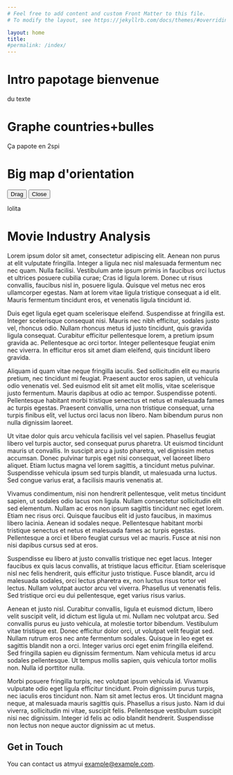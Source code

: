 ```yaml
---
# Feel free to add content and custom Front Matter to this file.
# To modify the layout, see https://jekyllrb.com/docs/themes/#overriding-theme-defaults

layout: home
title:
#permalink: /index/
---
```


# Intro papotage bienvenue
du texte

# Graphe countries+bulles
Ça papote en 2spi

# Big map d'orientation
<!-- div de la map to be interactive inshallah -->

<div id="map-container">
  <div id="map"></div>
  <button id="drag-pip">Drag</button>
  <button id="close-pip">Close</button>
  <div class="resize-handle br"></div> <!-- Bottom-right -->
</div>

lolita


# Movie Industry Analysis

<!--<div class="flourish-embed flourish-sankey" data-src="visualisation/20741496"><script src="https://public.flourish.studio/resources/embed.js"></script><noscript><img src="https://public.flourish.studio/visualisation/20741496/thumbnail" width="5%" alt="sankey visualization" /></noscript></div>-->

Lorem ipsum dolor sit amet, consectetur adipiscing elit. Aenean non purus at elit vulputate fringilla. Integer a ligula nec nisl malesuada fermentum nec nec quam. Nulla facilisi. Vestibulum ante ipsum primis in faucibus orci luctus et ultrices posuere cubilia curae; Cras id ligula lorem. Donec ut risus convallis, faucibus nisl in, posuere ligula. Quisque vel metus nec eros ullamcorper egestas. Nam at lorem vitae ligula tristique consequat a id elit. Mauris fermentum tincidunt eros, et venenatis ligula tincidunt id.

Duis eget ligula eget quam scelerisque eleifend. Suspendisse at fringilla est. Integer scelerisque consequat nisi. Mauris nec nibh efficitur, sodales justo vel, rhoncus odio. Nullam rhoncus metus id justo tincidunt, quis gravida ligula consequat. Curabitur efficitur pellentesque lorem, a pretium ipsum gravida ac. Pellentesque ac orci tortor. Integer pellentesque feugiat enim nec viverra. In efficitur eros sit amet diam eleifend, quis tincidunt libero gravida.

Aliquam id quam vitae neque fringilla iaculis. Sed sollicitudin elit eu mauris pretium, nec tincidunt mi feugiat. Praesent auctor eros sapien, ut vehicula odio venenatis vel. Sed euismod elit sit amet elit mollis, vitae scelerisque justo fermentum. Mauris dapibus at odio ac tempor. Suspendisse potenti. Pellentesque habitant morbi tristique senectus et netus et malesuada fames ac turpis egestas. Praesent convallis, urna non tristique consequat, urna turpis finibus elit, vel luctus orci lacus non libero. Nam bibendum purus non nulla dignissim laoreet.

Ut vitae dolor quis arcu vehicula facilisis vel vel sapien. Phasellus feugiat libero vel turpis auctor, sed consequat purus pharetra. Ut euismod tincidunt mauris ut convallis. In suscipit arcu a justo pharetra, vel dignissim metus accumsan. Donec pulvinar turpis eget nisi consequat, vel laoreet libero aliquet. Etiam luctus magna vel lorem sagittis, a tincidunt metus pulvinar. Suspendisse vehicula ipsum sed turpis blandit, ut malesuada urna luctus. Sed congue varius erat, a facilisis mauris venenatis at.

Vivamus condimentum, nisi non hendrerit pellentesque, velit metus tincidunt sapien, ut sodales odio lacus non ligula. Nullam consectetur sollicitudin elit sed elementum. Nullam ac eros non ipsum sagittis tincidunt nec eget lorem. Etiam nec risus orci. Quisque faucibus elit id justo faucibus, in maximus libero lacinia. Aenean id sodales neque. Pellentesque habitant morbi tristique senectus et netus et malesuada fames ac turpis egestas. Pellentesque a orci et libero feugiat cursus vel ac mauris. Fusce at nisi non nisi dapibus cursus sed at eros.

Suspendisse eu libero at justo convallis tristique nec eget lacus. Integer faucibus ex quis lacus convallis, at tristique lacus efficitur. Etiam scelerisque nisl nec felis hendrerit, quis efficitur justo tristique. Fusce blandit, arcu id malesuada sodales, orci lectus pharetra ex, non luctus risus tortor vel lectus. Nullam volutpat auctor arcu vel viverra. Phasellus ut venenatis felis. Sed tristique orci eu dui pellentesque, eget varius risus varius.

Aenean et justo nisl. Curabitur convallis, ligula et euismod dictum, libero velit suscipit velit, id dictum est ligula ut mi. Nullam nec volutpat arcu. Sed convallis purus eu justo vehicula, at molestie tortor bibendum. Vestibulum vitae tristique est. Donec efficitur dolor orci, ut volutpat velit feugiat sed. Nullam rutrum eros nec ante fermentum sodales. Quisque in leo eget ex sagittis blandit non a orci. Integer varius orci eget enim fringilla eleifend. Sed fringilla sapien eu dignissim fermentum. Nam vehicula metus id arcu sodales pellentesque. Ut tempus mollis sapien, quis vehicula tortor mollis non. Nulla id porttitor nulla.

Morbi posuere fringilla turpis, nec volutpat ipsum vehicula id. Vivamus vulputate odio eget ligula efficitur tincidunt. Proin dignissim purus turpis, nec iaculis eros tincidunt non. Nam sit amet lectus eros. Ut tincidunt magna neque, at malesuada mauris sagittis quis. Phasellus a risus justo. Nam id dui viverra, sollicitudin mi vitae, suscipit felis. Pellentesque vestibulum suscipit nisi nec dignissim. Integer id felis ac odio blandit hendrerit. Suspendisse non lectus non neque auctor dignissim ac ut metus.

## Get in Touch
You can contact us atmyui [example@example.com](mailto:example@example.com).
